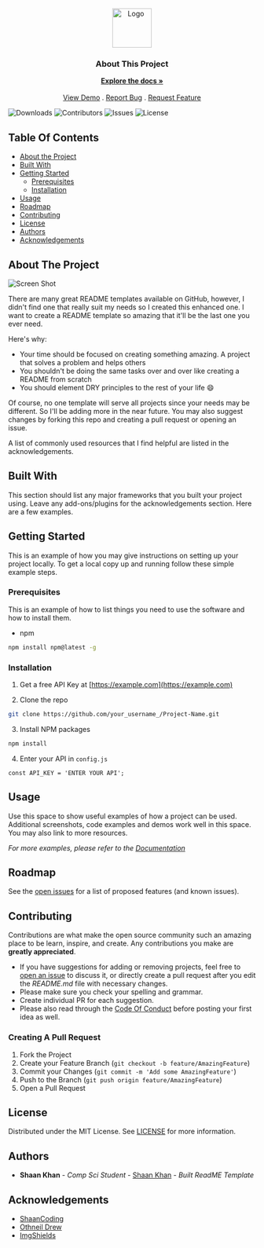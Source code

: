 <br/>
<p align="center">
  <a href="https://github.com/Priyanshu-88/HOTEL-MANAGEMENT-SYSTEM">
    <img src="" alt="Logo" width="80" height="80">
  </a>

  <h3 align="center">About This Project</h3>

  <p align="center">
    <a href="https://github.com/Priyanshu-88/HOTEL-MANAGEMENT-SYSTEM"><strong>Explore the docs »</strong></a>
    <br/>
    <br/>
    <a href="https://github.com/Priyanshu-88/HOTEL-MANAGEMENT-SYSTEM">View Demo</a>
    .
    <a href="https://github.com/Priyanshu-88/HOTEL-MANAGEMENT-SYSTEM/issues">Report Bug</a>
    .
    <a href="https://github.com/Priyanshu-88/HOTEL-MANAGEMENT-SYSTEM/issues">Request Feature</a>
  </p>
</p>

![Downloads](https://img.shields.io/github/downloads/Priyanshu-88/HOTEL-MANAGEMENT-SYSTEM/total) ![Contributors](https://img.shields.io/github/contributors/Priyanshu-88/HOTEL-MANAGEMENT-SYSTEM?color=dark-green) ![Issues](https://img.shields.io/github/issues/Priyanshu-88/HOTEL-MANAGEMENT-SYSTEM) ![License](https://img.shields.io/github/license/Priyanshu-88/HOTEL-MANAGEMENT-SYSTEM) 

## Table Of Contents

* [About the Project](#about-the-project)
* [Built With](#built-with)
* [Getting Started](#getting-started)
  * [Prerequisites](#prerequisites)
  * [Installation](#installation)
* [Usage](#usage)
* [Roadmap](#roadmap)
* [Contributing](#contributing)
* [License](#license)
* [Authors](#authors)
* [Acknowledgements](#acknowledgements)

## About The Project

![Screen Shot](images/screenshot.png)

There are many great README templates available on GitHub, however, I didn't find one that really suit my needs so I created this enhanced one. I want to create a README template so amazing that it'll be the last one you ever need.

Here's why:

* Your time should be focused on creating something amazing. A project that solves a problem and helps others
* You shouldn't be doing the same tasks over and over like creating a README from scratch
* You should element DRY principles to the rest of your life :smile:

Of course, no one template will serve all projects since your needs may be different. So I'll be adding more in the near future. You may also suggest changes by forking this repo and creating a pull request or opening an issue.

A list of commonly used resources that I find helpful are listed in the acknowledgements.

## Built With

This section should list any major frameworks that you built your project using. Leave any add-ons/plugins for the acknowledgements section. Here are a few examples.

## Getting Started

This is an example of how you may give instructions on setting up your project locally.
To get a local copy up and running follow these simple example steps.

### Prerequisites

This is an example of how to list things you need to use the software and how to install them.

* npm

```sh
npm install npm@latest -g
```

### Installation

1. Get a free API Key at [https://example.com](https://example.com)

2. Clone the repo

```sh
git clone https://github.com/your_username_/Project-Name.git
```

3. Install NPM packages

```sh
npm install
```

4. Enter your API in `config.js`

```JS
const API_KEY = 'ENTER YOUR API';
```

## Usage

Use this space to show useful examples of how a project can be used. Additional screenshots, code examples and demos work well in this space. You may also link to more resources.

_For more examples, please refer to the [Documentation](https://example.com)_

## Roadmap

See the [open issues](https://github.com/Priyanshu-88/HOTEL-MANAGEMENT-SYSTEM/issues) for a list of proposed features (and known issues).

## Contributing

Contributions are what make the open source community such an amazing place to be learn, inspire, and create. Any contributions you make are **greatly appreciated**.
* If you have suggestions for adding or removing projects, feel free to [open an issue](https://github.com/Priyanshu-88/HOTEL-MANAGEMENT-SYSTEM/issues/new) to discuss it, or directly create a pull request after you edit the *README.md* file with necessary changes.
* Please make sure you check your spelling and grammar.
* Create individual PR for each suggestion.
* Please also read through the [Code Of Conduct](https://github.com/Priyanshu-88/HOTEL-MANAGEMENT-SYSTEM/blob/main/CODE_OF_CONDUCT.md) before posting your first idea as well.

### Creating A Pull Request

1. Fork the Project
2. Create your Feature Branch (`git checkout -b feature/AmazingFeature`)
3. Commit your Changes (`git commit -m 'Add some AmazingFeature'`)
4. Push to the Branch (`git push origin feature/AmazingFeature`)
5. Open a Pull Request

## License

Distributed under the MIT License. See [LICENSE](https://github.com/Priyanshu-88/HOTEL-MANAGEMENT-SYSTEM/blob/main/LICENSE.md) for more information.

## Authors

* **Shaan Khan** - *Comp Sci Student* - [Shaan Khan](https://github.com/ShaanCoding/) - *Built ReadME Template*

## Acknowledgements

* [ShaanCoding](https://github.com/ShaanCoding/)
* [Othneil Drew](https://github.com/othneildrew/Best-README-Template)
* [ImgShields](https://shields.io/)
